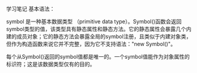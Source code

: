 学习笔记
基本语法：

   symbol 是一种基本数据类型 （primitive data type）。Symbol()函数会返回symbol类型的值，该类型具有静态属性和静态方法。它的静态属性会暴露几个内建的成员对象；它的静态方法会暴露全局的symbol注册，且类似于内建对象类，但作为构造函数来说它并不完整，因为它不支持语法："new Symbol()"。

   每个从Symbol()返回的symbol值都是唯一的。一个symbol值能作为对象属性的标识符；这是该数据类型仅有的目的。
